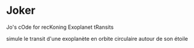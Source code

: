 # Joker
Jo's cOde for recKoning Exoplanet tRansits

simule le transit d'une exoplanète en orbite circulaire autour de son étoile
